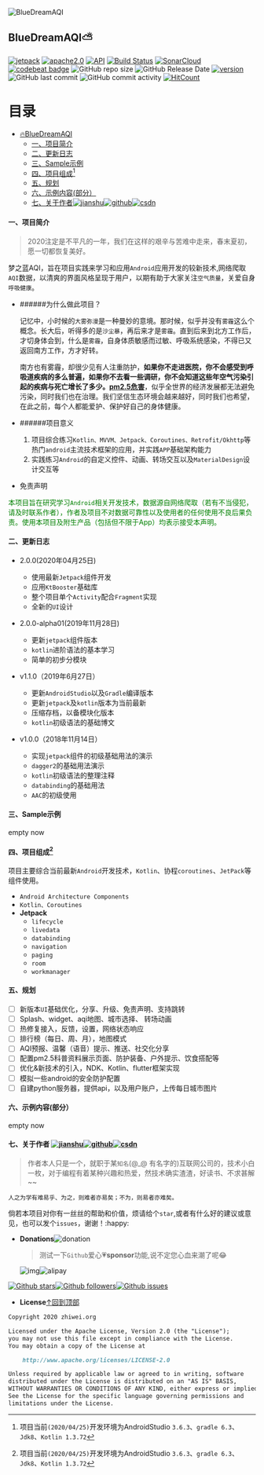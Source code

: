 ![BlueDreamAQI](./images/aqi.svg)

## BlueDreamAQI:partly_sunny:

[![jetpack](https://img.shields.io/badge/志威-Jetpack-brightgreen.svg)](https://developer.android.com/jetpack/) [![apache2.0](https://img.shields.io/badge/license-apache2.0-brightgreen.svg)](./LICENSE) 
[![API](https://img.shields.io/badge/API-21%2B-brightgreen.svg?style=flat)](https://android-arsenal.com/api?level=21) [![Build Status](https://travis-ci.org/zhiwei1990/BlueDreamAQI.svg?branch=master)](https://travis-ci.org/zhiwei1990/BlueDreamAQI) [![SonarCloud](https://sonarcloud.io/api/project_badges/measure?project=zhiwei1990_BlueDreamAQI&metric=alert_status)](https://sonarcloud.io/dashboard?id=zhiwei1990_BlueDreamAQI) [![codebeat badge](https://codebeat.co/badges/cf8fdfb4-2716-4494-9a72-b1727a8d5805)](https://codebeat.co/projects/github-com-zhiwei1990-BlueDreamAQI-master) ![GitHub repo size](https://img.shields.io/github/repo-size/zhiwei1990/BlueDreamAQI.svg?style=flat-square) ![GitHub Release Date](https://img.shields.io/github/release-date/zhiwei1990/BlueDreamAQI.svg?color=orange&style=flat-square) [![version](https://img.shields.io/github/release/zhiwei1990/BlueDreamAQI.svg)](https://github.com/zhiwei1990/BlueDreamAQI/releases) ![GitHub last commit](https://img.shields.io/github/last-commit/zhiwei1990/BlueDreamAQI.svg?style=flat-square) ![GitHub commit activity](https://img.shields.io/github/commit-activity/m/zhiwei1990/BlueDreamAQI.svg?style=flat-square) [![HitCount](http://hits.dwyl.io/zhiwei1990/BlueDreamAQI.svg)](http://hits.dwyl.io/zhiwei1990/BlueDreamAQI)


目录
=================

* [<g-emoji class="g-emoji" alias="fire" fallback-src="https://github.githubassets.com/images/icons/emoji/unicode/1f525.png">🔥</g-emoji>BlueDreamAQI]()
	* [一、项目简介]()
	* [二、更新日志]()
	* [三、Sample示例]()
	* [四、项目组成[^1]]()
	* [五、规划]()
	* [六、示例内容(部分）]()
	* [七、关于作者]()[![jianshu](./images/jianshu.svg)](https://www.jianshu.com/u/72294e6848c0)[![github](./images/github.svg)](https://github.com/zhiwei1990)[![csdn](./images/csdn.svg)](https://blog.csdn.net/zhiwei9001)

####  一、项目简介

> 2020注定是不平凡的一年，我们在这样的艰辛与苦难中走来，春末夏初，愿一切都恢复美好。

梦之蓝AQI，旨在项目实践来学习和应用`Android`应用开发的较新技术,网络爬取`AQI`数据，以清爽的界面风格呈现于用户，以期有助于大家关注`空气质量`，关爱自身`呼吸健康`。

- ######为什么做此项目？

  记忆中，小时候的`大雾弥漫`是一种曼妙的意境。那时候，似乎并没有`雾霾`这么个概念。长大后，听得多的是`沙尘暴`，再后来才是`雾霾`。直到后来到北方工作后，才切身体会到，什么是`雾霾`，自身体质敏感而过敏、呼吸系统感染，不得已又返回南方工作，方才好转。

  南方也有雾霾，却很少见有人注重防护，**如果你不走进医院，你不会感受到呼吸道疾病的多么普遍，如果你不去看一些调研，你不会知道这些年空气污染引起的疾病与死亡增长了多少。[pm2.5危害](http://www.pm25.com/news/429.html)**，似乎全世界的经济发展都无法避免污染，同时我们也在治理。我们坚信生态环境会越来越好，同时我们也希望，在此之前，每个人都能爱护、保护好自己的身体健康。

- ######项目意义

  1. 项目综合练习`Kotlin、MVVM、Jetpack、Coroutines、Retrofit/Okhttp`等热门`android`主流技术框架的应用，并实践`APP`基础架构能力
  2. 实践练习`Android`的自定义控件、动画、转场交互以及`MaterialDesign`设计交互等

- 免责声明

<font color=green>本项目旨在研究学习`Android`相关开发技术，数据源自网络爬取（若有不当侵犯，请及时联系作者），作者及项目不对数据可靠性以及使用者的任何使用不良后果负责。使用本项目及附生产品（包括但不限于App）均表示接受本声明。</font>

#### 二、更新日志

- 2.0.0(2020年04月25日)
  - 使用最新`Jetpack`组件开发
  - 应用`KtBooster`基础库
  - 整个项目单个`Activity`配合`Fragment`实现
  - 全新的`UI`设计

- 2.0.0-alpha01(2019年11月28日)
  - 更新`jetpack`组件版本
  - `kotlin`进阶语法的基本学习
  - 简单的初步分模块

- v1.1.0（2019年6月27日）
  - 更新`AndroidStudio`以及`Gradle`编译版本
  - 更新`jetpack`及`kotlin`版本为当前最新
  - 压缩存档，以备模块化版本
  - `kotlin`初级语法的基础博文
- v1.0.0（2018年11月14日）
  - 实现`jetpack`组件的初级基础用法的演示
  - `dagger2`的基础用法演示
  - `kotlin`初级语法的整理注释
  - `databinding`的基础用法
  - `AAC`的初级使用

#### 三、Sample示例

empty now

#### 四、项目组成[^1]

项目主要综合当前最新`Android`开发技术，`Kotlin`、协程`coroutines`、`JetPack`等组件使用。

- `Android Architecture Components`
- `Kotlin、Coroutines`
- **Jetpack**
  - `lifecycle`
  - `livedata`
  - `databinding`
  - `navigation`
  - `paging`
  - `room`
  - `workmanager`

#### 五、规划

- [ ] 新版本`UI`基础优化，分享、升级、免责声明、支持跳转
- [ ] Splash、widget、aqi地图、城市选择、 转场动画
- [ ] 热修复接入，反馈，设置，网络状态响应
- [ ] 排行榜（每日、周、月），地图模式
- [ ] AQI预报、温馨（语音）提示、推送、社交化分享
- [ ] 配置pm2.5科普资料展示页面、防护装备、户外提示、饮食搭配等
- [ ] 优化&新技术的引入，NDK、Kotlin、flutter框架实现
- [ ] 模拟一些android的安全防护配置
- [ ] 自建python服务器，提供api，以及用户账户，上传每日城市图片

#### 六、示例内容(部分）

empty now

#### 七、关于作者 [![jianshu](./images/jianshu.svg)](https://www.jianshu.com/u/72294e6848c0)[![github](./images/github.svg)](https://github.com/zhiwei1990)[![csdn](./images/csdn.svg)](https://blog.csdn.net/zhiwei9001)

> 作者本人只是一个，就职于某`知名`(@_@ 有名字的)互联网公司的，技术小白一枚，对于编程有着某种兴趣和热爱，然技术确实渣渣，好读书、不求甚解~~

`人之为学有难易乎、为之，则难者亦易矣；不为，则易者亦难矣。`

倘若本项目对你有一丝丝的帮助和价值，烦请给个`star`,或者有什么好的建议或意见，也可以发个`issues`，谢谢！:happy:

- **Donations**![donation](./images/donation.svg)

  > 测试一下`Github`爱心💗**sponsor**功能,说不定您心血来潮了呢😂

  ![img](./images/admireCode.png)![alipay](./images/alipay2QR.png)

[![Github stars](https://img.shields.io/github/stars/zhiwei1990/BlueDreamAQI.svg?style=social&label=star)](https://github.com/zhiwei1990/BlueDreamAQI)[![Github followers](https://img.shields.io/github/followers/zhiwei1990.svg?style=social&label=follow)](https://github.com/zhiwei1990/BlueDreamAQI)[![Github issues](https://img.shields.io/github/issues/zhiwei1990/BlueDreamAQI.svg?style=social&label=issues)](https://github.com/zhiwei1990/BlueDreamAQI)

- **License**[↑回到顶部](#top)

```markdown
Copyright 2020 zhiwei.org

Licensed under the Apache License, Version 2.0 (the "License");
you may not use this file except in compliance with the License.
You may obtain a copy of the License at

	http://www.apache.org/licenses/LICENSE-2.0

Unless required by applicable law or agreed to in writing, software
distributed under the License is distributed on an "AS IS" BASIS,
WITHOUT WARRANTIES OR CONDITIONS OF ANY KIND, either express or implied.
See the License for the specific language governing permissions and
limitations under the License.
```



[^1]: 项目当前`(2020/04/25)`开发环境为AndroidStudio `3.6.3`、`gradle 6.3`、`Jdk8`、`Kotlin 1.3.72`